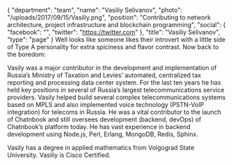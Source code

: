 {
  "department": "team",
  "name": "Vasiliy Selivanov",
  "photo": "/uploads/2017/09/15/Vasiliy.png",
  "position": "Contributing to network architecture, project infrastructure and blockchain programming",
  "social": {
    "facebook": "",
    "twitter": "https://twitter.com"
  },
  "title": "Vasiliy Selivanov",
  "type": "page"
}
Well looks like someone likes their introvert with a little side of Type A personality for extra spiciness and flavor contrast. Now back to the boredom:

Vasily was a major contributor in the development and implementation of Russia’s Ministry of Taxation and Levies’ automated, centralized tax reporting and processing data center system. For the last ten years he has held key positions in several of Russia’s largest telecommunications service providers. Vasily helped build several complex telecommunications systems based on MPLS and also implemented voice technology (PSTN-VoIP integration) for telecoms in Russia. He was a vital contributor to the launch of Chatnbook and still oversees development (backend, devOps) of Chatnbook’s platform today. He has vast experience in backend development using Node.js, Perl, Erlang, MongoDB, Redis, Sphinx.

Vasily has a degree in applied mathematics from Volgograd State University. Vasiliy is Cisco Certified.


